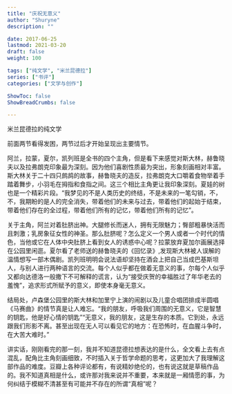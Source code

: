 ```yaml
---
title: "庆祝无意义"
author: "Shuryne"
description: ""

date: 2017-06-25 
lastmod: 2021-03-20
draft: false
weight: 100

tags: ["纯文学", "米兰昆德拉"]
series: ["书评"]
categories: ["文学与创作"]

ShowToc: false
ShowBreadCrumbs: false

---
```


米兰昆德拉的纯文学

<!--more-->

前面两节看得发困，两节过后才开始呈现出主要情节。

阿兰，拉蒙，夏尔，凯列班是全书的四个主角，但是看下来感觉对斯大林，赫鲁晓夫以及拉弗朗克印象最为深刻。因为他们喜剧性质最为突出，形象刻画相对丰富。斯大林关于二十四只鹧鸪的故事，赫鲁晓夫的造反，拉弗朗克大口嚼着食物举着手踏着舞步，小羽毛在拇指和食指之间。这三个相比主角更让我印象深刻。夏娃的树也是一个精彩片段。“我梦见的不是人类历史的终结，不是未来的一笔勾销，不，不，我期盼的是人的完全消失，带着他们的未来与过去，带着他们的起始于结束，带着他们存在的全过程，带着他们所有的记忆，带着他们所有的记忆”。

关于主角，阿兰对着肚脐出神。大腿修长而迷人，拥有无限魅力；臀部粗暴快活而且刺激；乳房象征女性的神圣。那么肚脐呢？怎么定义一个男人或者一个时代的情色，当他或它在人体中央肚脐上看到女人的诱惑中心呢？拉蒙放弃夏加尔画展选择在公园里闲逛。夏尔看了老师送的赫鲁晓夫的《回忆录》,发现斯大林被人误解的温情想写一部木偶剧。凯列班明明会说法语却坚持在酒会上把自己当成巴基斯坦人，与别人进行两种语言的交流。每个人似乎都在做着无意义的事，尔每个人似乎又都向达德洛一般撒下不可解释的谎言，认为“接受庆贺的幸福胜过了年华老去的羞愧”，追求形式所赋予的意义，即使本身毫无意义。

结局处，卢森堡公园里的斯大林和加里宁上演的闹剧以及儿童合唱团排成半圆唱《马赛曲》的情节真是让人难忘。“我的朋友，呼吸我们周围的无意义，它是智慧的钥匙，他是好心情的钥匙”“无意义，我的朋友，这是生存的本质。它到处，永远跟我们形影不离。甚至出现在无人可以看见它的地方：在恐怖时，在血腥斗争时，在大苦大难时。”

讲实话，刚刚看完的那一刻，我并不知道昆德拉想表达的是什么，全文看上去有点混乱，配角比主角刻画细致，不时插入关于哲学命题的思考，这更加大了我理解这部作品的难度。豆瓣上各种评论都有，有说精妙绝伦的，也有说这就是草稿作品的。我不知道真相是什么，或许那对我来说并不重要，本来就是一厢情愿的事，为何纠结于模糊不清甚至有可能并不存在的所谓“真相”呢？

